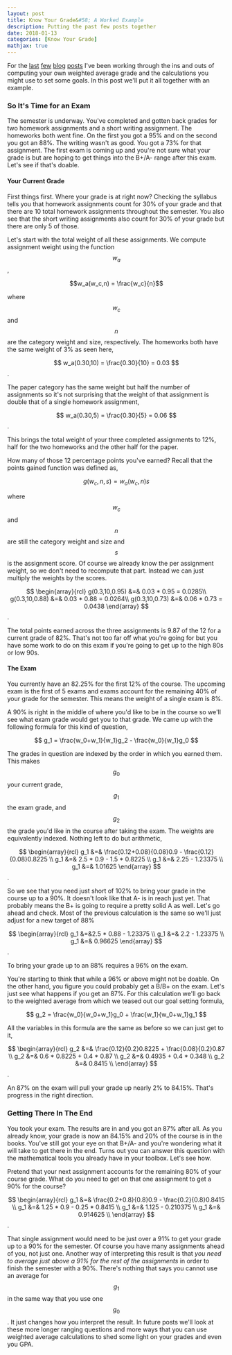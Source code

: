 ```yaml
---
layout: post
title: Know Your Grade&#58; A Worked Example
description: Putting the past few posts together
date: 2018-01-13
categories: [Know Your Grade]
mathjax: true
---
```



For the [last](/blog/2018/01/Know-Your-Grade-Single.md) [few](/blog/2018/01/Know-Your-Grade-Single-Maths.md) [blog](/blog/2018/01/Know-Your-Grade-Single-Being-Proactive.md) [posts](/blog/2018/01/Know-Your-Grade-Goals.md) I've been working through the ins and outs of computing your own weighted average grade and the calculations you might use to set some goals. In this post we'll put it all together with an example.

### So It's Time for an Exam

The semester is underway. You've completed and gotten back grades for two homework assignments and a short writing assignment. The homeworks both went fine. On the first you got a 95% and on the second you got an 88%. The writing wasn't as good. You got a 73% for that assignment. The first exam is coming up and you're not sure what your grade is but are hoping to get things into the B+/A- range after this exam.  Let's see if that's doable.


#### Your Current Grade

First things first. Where your grade is at right now? Checking the syllabus tells you that homework assignments count for 30% of your grade and that there are 10 total homework assignments throughout the semester. You also see that the short writing assignments also count for 30% of your grade but there are only 5 of those.  

Let's start with the total weight of all these assignments. We compute assignment weight using the function $$ w_a $$,  

$$w_a(w_c,n) = \frac{w_c}{n}$$  

where $$w_c$$ and $$n$$ are the category weight and size, respectively. The homeworks both have the same weight of 3% as seen here,  

$$
w_a(0.30,10) = \frac{0.30}{10} = 0.03
$$.

The paper category has the same weight but half the number of assignments so it's not surprising that the weight of that assignment is double that of a single homework assignment,

$$
w_a(0.30,5) = \frac{0.30}{5} = 0.06
$$.

This brings the total weight of your three completed assignments to 12%, half for the two homeworks and the other half for the paper.

How many of those 12 percentage points you've earned? Recall that the points gained function was defined as,  

$$g(w_c,n,s) = w_a(w_c,n)s $$  

where $$w_c$$ and $$n$$ are still the category weight and size and $$s$$ is the assignment score. Of course we already know the per assignment weight, so we don't need to recompute that part. Instead we can just multiply the weights by the scores.

$$
\begin{array}{rcl}
g(0.3,10,0.95) &=& 0.03 * 0.95  = 0.0285\\
g(0.3,10,0.88) &=& 0.03 * 0.88  = 0.0264\\
g(0.3,10,0.73) &=& 0.06 * 0.73  = 0.0438
\end{array}
$$.  

The total points earned across the three assignments is 9.87 of the 12 for a current grade of 82%. That's not too far off what you're going for but you have some work to do on this exam if you're going to get up to the high 80s or low 90s.

#### The Exam

You currently have an 82.25% for the first 12% of the course.  The upcoming exam is the first of 5 exams and exams account for the remaining 40% of your grade for the semester. This means the weight of a single exam is 8%.   

A 90% is right in the middle of where you'd like to be in the course so we'll see what exam grade would get you to that grade.  We came up with the following formula for this kind of question,

$$ g_1 = \frac{w_0+w_1}{w_1}g_2 - \frac{w_0}{w_1}g_0 $$  

The grades in question are indexed by the order in which you earned them. This makes $$g_0$$ your current grade, $$g_1$$ the exam grade, and $$g_2$$ the grade you'd like in the course after taking the exam. The weights are equivalently indexed. Nothing left to do but arithmetic,

$$
\begin{array}{rcl}
g_1 &=& \frac{0.12+0.08}{0.08}0.9 - \frac{0.12}{0.08}0.8225 \\
g_1 &=& 2.5 * 0.9 - 1.5 * 0.8225 \\
g_1 &=& 2.25 - 1.23375 \\
g_1 &=& 1.01625
\end{array}
$$.  

So we see that you need just short of 102% to bring your grade in the course up to a 90%.  It doesn't look like that A- is in reach just yet.  That probably means the B+ is going to require a pretty solid A as well. Let's go ahead and check. Most of the previous calculation is the same so we'll just adjust for a new target of 88%

$$
\begin{array}{rcl}
g_1 &=&2.5 * 0.88 - 1.23375 \\
g_1 &=& 2.2 - 1.23375 \\
g_1 &=& 0.96625
\end{array}
$$.  

To bring your grade up to an 88% requires a 96% on the exam.  

You're starting to think that while a 96% or above might not be doable. On the other hand, you figure you could probably get a B/B+ on the exam.  Let's just see what happens if you get an 87%. For this calculation we'll go back to the weighted average from which we teased out our goal setting formula,  

$$
g_2 = \frac{w_0}{w_0+w_1}g_0 + \frac{w_1}{w_0+w_1}g_1
$$  

All the variables in this formula are the same as before so we can just get to it,

$$
\begin{array}{rcl}
g_2 &=& \frac{0.12}{0.2}0.8225 + \frac{0.08}{0.2}0.87 \\
g_2 &=& 0.6 * 0.8225 + 0.4 * 0.87 \\
g_2 &=& 0.4935 + 0.4 * 0.348 \\
g_2 &=& 0.8415 \\
\end{array}
$$.  

An 87% on the exam will pull your grade up nearly 2% to 84.15%.  That's progress in the right direction.

### Getting There In The End

You took your exam. The results are in and you got an 87% after all. As you already know, your grade is now an 84.15% and 20% of the course is in the books. You've still got your eye on that B+/A- and you're wondering what it will take to get there in the end. Turns out you can answer this question with the mathematical tools you already have in your toolbox. Let's see how.

Pretend that your next assignment accounts for the remaining 80% of your course grade. What do you need to get on that one assignment to get a 90% for the course?  

$$
\begin{array}{rcl}
g_1 &=& \frac{0.2+0.8}{0.8}0.9 - \frac{0.2}{0.8}0.8415 \\
g_1 &=& 1.25 * 0.9 - 0.25 * 0.8415 \\
g_1 &=& 1.125 - 0.210375 \\
g_1 &=& 0.914625 \\
\end{array}
$$.  

That single assignment would need to be just over a 91% to get your grade up to a 90% for the semester. Of course you have many assignments ahead of you, not just one. Another way of interpreting this result is that *you need to average just above a 91% for the rest of the assignments* in order to finish the semester with a 90%. There's nothing that says you cannot use an average for $$g_1$$ in the same way that you use one $$g_0$$.  It just changes how you interpret the result.  In future posts we'll look at these more longer ranging questions and more ways that you can use weighted average calculations to shed some light on your grades and even you GPA.
